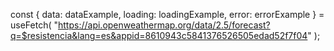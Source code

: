 const { data: dataExample, loading: loadingExample, error: errorExample } = useFetch(
"https://api.openweathermap.org/data/2.5/forecast?q=$resistencia&lang=es&appid=8610943c5841376526505edad52f7f04"
);
